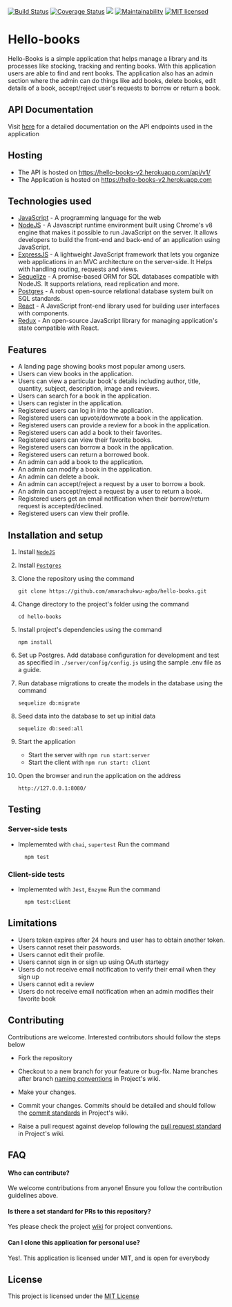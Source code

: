 [![Build Status](https://travis-ci.org/amarachukwu-agbo/hello-books.svg?branch=develop)](https://travis-ci.org/amarachukwu-agbo/hello-books)
[![Coverage Status](http://coveralls.io/repos/github/amarachukwu-agbo/hello-books/badge.svg?branch=develop)](https://coveralls.io/github/amarachukwu-agbo/hello-books?branch=develop)
[![](https://img.shields.io/badge/Protected_by-Hound-a873d1.svg)](https://houndci.com)
[![Maintainability](https://api.codeclimate.com/v1/badges/e82d32cd9204d56c8172/maintainability)](https://codeclimate.com/github/amarachukwu-agbo/hello-books/maintainability)
[![MIT licensed](https://img.shields.io/badge/license-MIT-blue.svg)](https://raw.githubusercontent.com/hyperium/hyper/master/LICENSE)
# Hello-books
Hello-Books is a simple application that helps manage a library and its processes like stocking, tracking and renting books. With this application users are able to find and rent books. The application also has an admin section where the admin can do things like add books, delete books, edit details of a book, accept/reject user's requests to
borrow or return a book.

## API Documentation
Visit [here](https://hello-books-v2.herokuapp.com/docs/#/) for a detailed documentation on the API endpoints used in the application

## Hosting
* The API is hosted on https://hello-books-v2.herokuapp.com/api/v1/
* The Application is hosted on https://hello-books-v2.herokuapp.com

## Technologies used
* [JavaScript](https://www.javascript.com/) - A programming language for the web
* [NodeJS](https://nodejs.org/en/) - A Javascript runtime environment built using Chrome's v8 engine that makes it possible to run JavaScript on the server. It allows developers to build the front-end and back-end of an application using JavaScript.
* [ExpressJS](https://expressjs.com/) - A lightweight JavaScript framework that lets you organize web applications in an MVC architecture on the server-side. It Helps with handling routing, requests and views.
* [Sequelize](http://docs.sequelizejs.com/) - A promise-based ORM for SQL databases compatible with NodeJS. It supports relations, read replication and more.
* [Postgres](https://www.postgresql.org/) - A robust open-source relational database system built on SQL standards.
* [React](https://www.reactjs.org/) - A JavaScript front-end library used for building user interfaces with components.
* [Redux](http://redux.js.org/) - An open-source JavaScript library for managing application's state compatible with React.

## Features
* A landing page showing books most popular among users.
* Users can view books in the application.
* Users can view a particular book's details including author, title, quantity, subject, description, image and reviews.
* Users can search for a book in the application.
* Users can register in the application.
* Registered users can log in into the application.
* Registered users can upvote/downvote a book in the application.
* Registered users can provide a review for a book in the application.
* Registered users can add a book to their favorites.
* Registered users can view their favorite books.
* Registered users can borrow a book in the application.
* Registered users can return a borrowed book.
* An admin can add a book to the application.
* An admin can modify a book in the application.
* An admin can delete a book.
* An admin can accept/reject a request by a user to borrow a book.
* An admin can accept/reject a request by a user to return a book.
* Registered users get an email notification when their borrow/return request is accepted/declined.
* Registered users can view their profile.

## Installation and setup
1. Install [`NodeJS`](https://nodejs.org/en/download/)
2. Install [`Postgres`](https://www.postgresql.org/download/)
3. Clone the repository using the command
    ```
    git clone https://github.com/amarachukwu-agbo/hello-books.git
    ```
4. Change directory to the project's folder using the command
    ```
    cd hello-books
    ```
5. Install project's dependencies using the command
    ```
    npm install
    ```
6. Set up Postgres. Add database configuration for development and test as specified in `./server/config/config.js`        using the sample .env file as a guide.

7. Run database migrations to create the models in the database using the command
    ```
    sequelize db:migrate
    ```
8. Seed data into the database to set up initial data
    ```
    sequelize db:seed:all
    ```
9. Start the application
    * Start the server with ```
    npm run start:server ```
    * Start the client with ```
    npm run start: client ```
10. Open the browser and run the application on the address 
    ```
    http://127.0.0.1:8080/

## Testing
### Server-side tests
- Implememted with `chai`, `supertest`
  Run the command
  ```
    npm test
  ```
### Client-side tests
- Implememted with `Jest`, `Enzyme`
  Run the command
  ```
    npm test:client
  ```

## Limitations
- Users token expires after 24 hours and user has to obtain another token.
- Users cannot reset their passwords.
- Users cannot edit their profile.
- Users cannot sign in or sign up using OAuth startegy
- Users do not receive email notification to verify their email when they sign up
- Users cannot edit a review
- Users do not receive email notification when an admin modifies their favorite book

## Contributing
Contributions are welcome. Interested contributors should follow the steps below
- Fork the repository
- Checkout to a new branch for your feature or bug-fix. Name branches after branch [naming conventions](https://github.com/amarachukwu-agbo/hello-books/wiki/Branch-Naming-Convention) in Project's wiki.
- Make your changes.
- Commit your changes. Commits should be detailed and should follow the 
[commit standards](https://github.com/amarachukwu-agbo/hello-books/wiki/Commit-Message-Conventions) in Project's wiki.

- Raise a pull request against develop following the [pull request standard](https://github.com/amarachukwu-agbo/hello-books/wiki/PR-Conventions) in Project's wiki.

## FAQ
#### Who can contribute?
We welcome contributions from anyone! Ensure you follow the contribution guidelines above.
#### Is there a set standard for PRs to this repository?
Yes please check the project [wiki](https://github.com/amarachukwu-agbo/hello-books/wiki) for project conventions.
#### Can I clone this application for personal use?
Yes!. This application is licensed under MIT, and is open for everybody

## License
This project is licensed under the [MIT License](https://github.com/amarachukwu-agbo/hello-books/blob/develop/LICENSE)